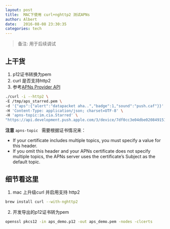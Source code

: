 ```yaml
---
layout: post
title:  MAC下使用 curl+nghttp2 测试APNs
author: Albert
date:   2016-08-08 23:30:35
categories: tech
---
```


> 备注: 用于后续调试

## 上干货

1. p12证书转换为pem
2. curl 是否支持http2
3.  参考[APNs Provider API](https://developer.apple.com/library/prerelease/content/documentation/NetworkingInternet/Conceptual/RemoteNotificationsPG/Chapters/APNsProviderAPI.html#//apple_ref/doc/uid/TP40008194-CH101-SW1)

```bash
./curl -i --http2 \
-E /tmp/aps_starred.pem \
-d '{"aps":{"alert":"datapacket aha..","badge":1,"sound":"push.caf"}}' \
-H 'Content-Type: application/json; charset=UTF-8' \
-H 'apns-topic:im.cia.Starred' \
"https://api.development.push.apple.com/3/device/7df0cc3e04dbe0208491511df7b4b0f1f915ca6d9550f351d6a12e81a158b15f" 
```

**注意** `apns-topic ` 需要根据证书情况来：

* If your certificate includes multiple topics, you must specify a value for this header.
* If you omit this header and your APNs certificate does not specify multiple topics, the APNs server uses the certificate’s Subject as the default topic.

## 细节看这里

1. mac 上升级curl 并启用支持 http2

```bash
brew install curl --with-nghttp2
```

2. 开发导出的p12证书转为pem

```bash
openssl pkcs12 -in aps_demo.p12 -out aps_demo.pem -nodes -clcerts
```